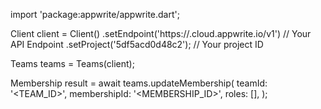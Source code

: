 import 'package:appwrite/appwrite.dart';

Client client = Client()
    .setEndpoint('https://<REGION>.cloud.appwrite.io/v1') // Your API Endpoint
    .setProject('5df5acd0d48c2'); // Your project ID

Teams teams = Teams(client);

Membership result = await teams.updateMembership(
    teamId: '<TEAM_ID>',
    membershipId: '<MEMBERSHIP_ID>',
    roles: [],
);
